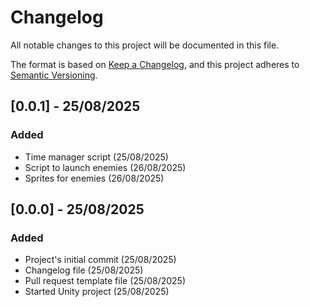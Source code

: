 # Changelog

All notable changes to this project will be documented in this file.

The format is based on [Keep a Changelog](https://keepachangelog.com/en/1.1.0/),
and this project adheres to [Semantic Versioning](https://semver.org/spec/v2.0.0.html).

## [0.0.1] - 25/08/2025

### Added

 - Time manager script (25/08/2025)
 - Script to launch enemies (26/08/2025)
 - Sprites for enemies (26/08/2025)

## [0.0.0] - 25/08/2025

### Added

 - Project's initial commit (25/08/2025)
 - Changelog file (25/08/2025)
 - Pull request template file (25/08/2025)
 - Started Unity project (25/08/2025)